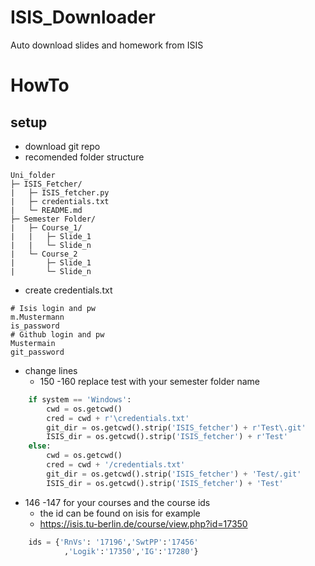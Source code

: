 # ISIS_Downloader
Auto download slides and homework from ISIS

# HowTo
## setup
- download git repo  
- recomended folder structure
```
Uni_folder
├─ ISIS_Fetcher/
|   ├─ ISIS_fetcher.py
|   ├─ credentials.txt
|   └─ README.md
├─ Semester Folder/
|   ├─ Course_1/
|   |   ├─ Slide_1
|   |   └─ Slide_n
|   └─ Course_2
|       ├─ Slide_1
|       └─ Slide_n
```
- create credentials.txt 
```
# Isis login and pw
m.Mustermann
is_password
# Github login and pw
Mustermain
git_password
```
- change lines
  - 150 -160 replace test with your semester folder name
```Python
    if system == 'Windows':
        cwd = os.getcwd()
        cred = cwd + r'\credentials.txt'
        git_dir = os.getcwd().strip('ISIS_fetcher') + r'Test\.git'
        ISIS_dir = os.getcwd().strip('ISIS_fetcher') + r'Test'
    else:
        cwd = os.getcwd()
        cred = cwd + '/credentials.txt'
        git_dir = os.getcwd().strip('ISIS_fetcher') + 'Test/.git'
        ISIS_dir = os.getcwd().strip('ISIS_fetcher') + 'Test'
```
  - 146 -147 for your courses and the course ids
    - the id can be found on isis for example
    - https://isis.tu-berlin.de/course/view.php?id=17350
```Python
    ids = {'RnVs': '17196','SwtPP':'17456'
            ,'Logik':'17350','IG':'17280'}
```
